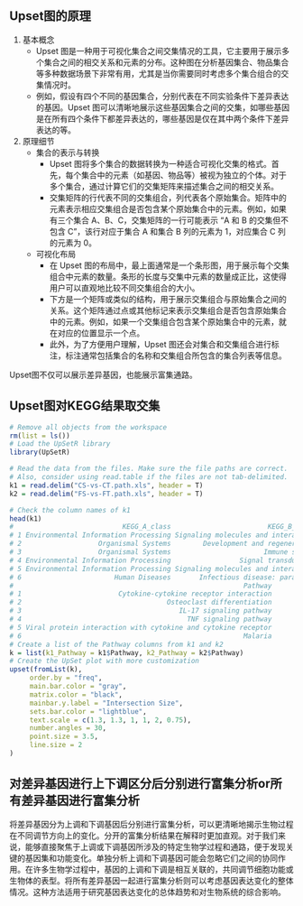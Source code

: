 ## Upset图的原理

1. 基本概念
   - Upset 图是一种用于可视化集合之间交集情况的工具，它主要用于展示多个集合之间的相交关系和元素的分布。这种图在分析基因集合、物品集合等多种数据场景下非常有用，尤其是当你需要同时考虑多个集合组合的交集情况时。
   - 例如，假设有四个不同的基因集合，分别代表在不同实验条件下差异表达的基因。Upset 图可以清晰地展示这些基因集合之间的交集，如哪些基因是在所有四个条件下都差异表达的，哪些基因是仅在其中两个条件下差异表达的等。
2. 原理细节
   - 集合的表示与转换
     - Upset 图将多个集合的数据转换为一种适合可视化交集的格式。首先，每个集合中的元素（如基因、物品等）被视为独立的个体。对于多个集合，通过计算它们的交集矩阵来描述集合之间的相交关系。
     - 交集矩阵的行代表不同的交集组合，列代表各个原始集合。矩阵中的元素表示相应交集组合是否包含某个原始集合中的元素。例如，如果有三个集合 A、B、C，交集矩阵的一行可能表示 “A 和 B 的交集但不包含 C”，该行对应于集合 A 和集合 B 列的元素为 1，对应集合 C 列的元素为 0。
   - 可视化布局
     - 在 Upset 图的布局中，最上面通常是一个条形图，用于展示每个交集组合中元素的数量。条形的长度与交集中元素的数量成正比，这使得用户可以直观地比较不同交集组合的大小。
     - 下方是一个矩阵或类似的结构，用于展示交集组合与原始集合之间的关系。这个矩阵通过点或其他标记来表示交集组合是否包含原始集合中的元素。例如，如果一个交集组合包含某个原始集合中的元素，就在对应的位置显示一个点。
     - 此外，为了方便用户理解，Upset 图还会对集合和交集组合进行标注，标注通常包括集合的名称和交集组合所包含的集合列表等信息。

Upset图不仅可以展示差异基因，也能展示富集通路。

## Upset图对KEGG结果取交集

```R 
# Remove all objects from the workspace
rm(list = ls())
# Load the UpSetR library
library(UpSetR)

# Read the data from the files. Make sure the file paths are correct.
# Also, consider using read.table if the files are not tab-delimited.
k1 = read.delim("CS-vs-CT.path.xls", header = T)
k2 = read.delim("FS-vs-FT.path.xls", header = T)

# Check the column names of k1
head(k1)
#                           KEGG_A_class                        KEGG_B_class
# 1 Environmental Information Processing Signaling molecules and interaction
# 2                   Organismal Systems        Development and regeneration
# 3                   Organismal Systems                       Immune system
# 4 Environmental Information Processing                 Signal transduction
# 5 Environmental Information Processing Signaling molecules and interaction
# 6                       Human Diseases       Infectious disease: parasitic
#                                                         Pathway
# 1                        Cytokine-cytokine receptor interaction
# 2                                    Osteoclast differentiation
# 3                                       IL-17 signaling pathway
# 4                                         TNF signaling pathway
# 5 Viral protein interaction with cytokine and cytokine receptor
# 6                                                       Malaria
# Create a list of the Pathway columns from k1 and k2
k = list(k1_Pathway = k1$Pathway, k2_Pathway = k2$Pathway)
# Create the UpSet plot with more customization
upset(fromList(k),
     order.by = "freq", 
     main.bar.color = "gray",
     matrix.color = "black",
     mainbar.y.label = "Intersection Size",
     sets.bar.color = "lightblue",
     text.scale = c(1.3, 1.3, 1, 1, 2, 0.75),
     number.angles = 30,
     point.size = 3.5,
     line.size = 2
)

```

## 对差异基因进行上下调区分后分别进行富集分析or所有差异基因进行富集分析

将差异基因分为上调和下调基因后分别进行富集分析，可以更清晰地揭示生物过程在不同调节方向上的变化。分开的富集分析结果在解释时更加直观。对于我们来说，能够直接聚焦于上调或下调基因所涉及的特定生物学过程和通路，便于发现关键的基因集和功能变化。单独分析上调和下调基因可能会忽略它们之间的协同作用。在许多生物学过程中，基因的上调和下调是相互关联的，共同调节细胞功能或生物体的表型。将所有差异基因一起进行富集分析则可以考虑基因表达变化的整体情况。这种方法适用于研究基因表达变化的总体趋势和对生物系统的综合影响。

